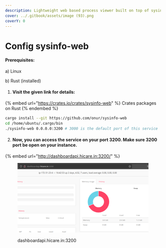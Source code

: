 ```yaml
---
description: Lightweight web based process viewer built on top of sysinfo
cover: ../.gitbook/assets/image (93).png
coverY: 0
---
```


# Config sysinfo-web

#### Prerequisites:

a) Linux

b) Rust (installed)&#x20;

1. #### Visit the given link for details:

{% embed url="https://crates.io/crates/sysinfo-web" %}
Crates packages on Rust
{% endembed %}

```bash
cargo install --git https://github.com/onur/sysinfo-web
cd /home/ubuntu/.cargo/bin
./sysinfo-web 0.0.0.0:3200 # 3000 is the default port of this service
```

2. #### Now, you can access the service on your port 3200. Make sure 3200 port be open on your instance.

{% embed url="http://dashboardapi.hicare.in:3200/" %}

<figure><img src="../.gitbook/assets/image (93).png" alt=""><figcaption><p>dashboardapi.hicare.in:3200</p></figcaption></figure>
